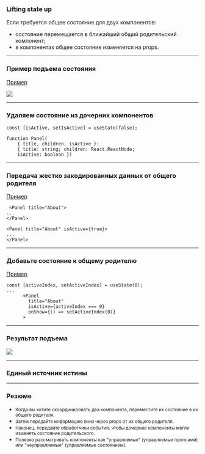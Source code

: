 ### Lifting state up

Если требуется общее состояние для двух компонентов:
- состояние перемещается в ближайший общий родительский компонент;
- в компонентах общее состояние изменяется на props.

---

### Пример подъема состояния

[Пример](ex1)

![](sharing_state_child.webp)

---

### Удаляем состояние из дочерних компонентов

```
const [isActive, setIsActive] = useState(false);
```
```
function Panel(
    { title, children, isActive }: 
    { title: string; children: React.ReactNode; 
    isActive: boolean })
```

---

### Передача жестко закодированных данных от общего родителя

[Пример](ex2)

```
 <Panel title="About">
...
</Panel>
```
```
<Panel title="About" isActive={true}>
...
</Panel>
```

---

### Добавьте состояние к общему родителю

[Пример](ex3)

```
const [activeIndex, setActiveIndex] = useState(0);
...
      <Panel
        title="About"
        isActive={activeIndex === 0}
        onShow={() => setActiveIndex(0)}
      >
```

---

### Результат подъема

![](sharing_state_parent.webp)

---

### Единый источник истины

---

### Резюме

- <small>Когда вы хотите скоординировать два компонента, переместите их состояние в их общего родителя.</small>
- <small>Затем передайте информацию вниз через props от их общего родителя.</small>
- <small>Наконец, передайте обработчики событий, чтобы дочерние компоненты могли изменять состояние родительского.</small>
- <small>Полезно рассматривать компоненты как "управляемые" (управляемые пропсами) или "неуправляемые" (управляемые состоянием).</small>
